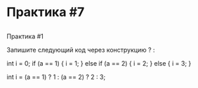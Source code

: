 # Практика #7



## 
Практика #1

Запишите следующий код через конструкцию ? :

int i = 0;
if (a == 1) {
    i = 1;
} else if (a == 2) {
    i = 2;
} else {
    i = 3; 
}

int i = (a == 1) ? 1 : (a == 2) ? 2 : 3;


